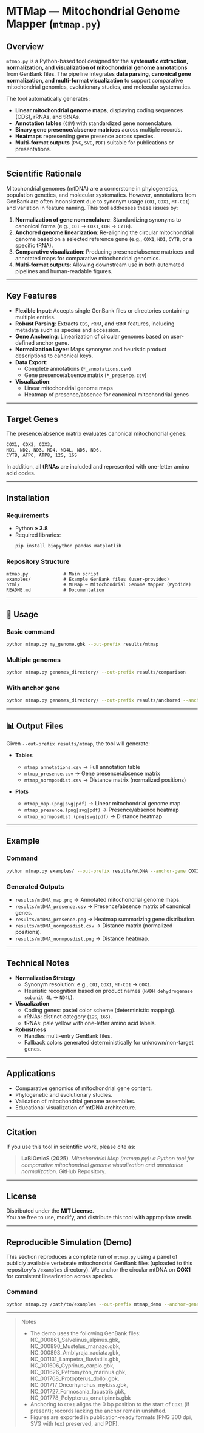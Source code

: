 # MTMap — Mitochondrial Genome Mapper (`mtmap.py`)

## Overview  

`mtmap.py` is a Python-based tool designed for the **systematic extraction, normalization, and visualization of mitochondrial genome annotations** from GenBank files. The pipeline integrates **data parsing, canonical gene normalization, and multi-format visualization** to support comparative mitochondrial genomics, evolutionary studies, and molecular systematics.  

The tool automatically generates:  

- **Linear mitochondrial genome maps**, displaying coding sequences (CDS), rRNAs, and tRNAs.  
- **Annotation tables** (`CSV`) with standardized gene nomenclature.  
- **Binary gene presence/absence matrices** across multiple records.  
- **Heatmaps** representing gene presence across species.  
- **Multi-format outputs** (`PNG`, `SVG`, `PDF`) suitable for publications or presentations.  

---

## Scientific Rationale  

Mitochondrial genomes (mtDNA) are a cornerstone in phylogenetics, population genetics, and molecular systematics. However, annotations from GenBank are often inconsistent due to synonym usage (`COI`, `COX1`, `MT-CO1`) and variation in feature naming. This tool addresses these issues by:  

1. **Normalization of gene nomenclature**: Standardizing synonyms to canonical forms (e.g., `COI` → `COX1`, `COB` → `CYTB`).  
2. **Anchored genome linearization**: Re-aligning the circular mitochondrial genome based on a selected reference gene (e.g., `COX1`, `ND1`, `CYTB`, or a specific tRNA).  
3. **Comparative visualization**: Producing presence/absence matrices and annotated maps for comparative mitochondrial genomics.  
4. **Multi-format outputs**: Allowing downstream use in both automated pipelines and human-readable figures.  

---

## Key Features  

- **Flexible Input**: Accepts single GenBank files or directories containing multiple entries.  
- **Robust Parsing**: Extracts `CDS`, `rRNA`, and `tRNA` features, including metadata such as species and accession.  
- **Gene Anchoring**: Linearization of circular genomes based on user-defined anchor gene.  
- **Normalization Layer**: Maps synonyms and heuristic product descriptions to canonical keys.  
- **Data Export**:  
  - Complete annotations (`*_annotations.csv`)  
  - Gene presence/absence matrix (`*_presence.csv`)  
- **Visualization**:  
  - Linear mitochondrial genome maps  
  - Heatmap of presence/absence for canonical mitochondrial genes  

---

## Target Genes  

The presence/absence matrix evaluates canonical mitochondrial genes:  

```
COX1, COX2, COX3,
ND1, ND2, ND3, ND4, ND4L, ND5, ND6,
CYTB, ATP6, ATP8, 12S, 16S
```  

In addition, all **tRNAs** are included and represented with one-letter amino acid codes.  

---

## Installation  

### Requirements  

- Python **≥ 3.8**  
- Required libraries:  
  ```bash
  pip install biopython pandas matplotlib
  ```

### Repository Structure  

```
mtmap.py             # Main script
examples/            # Example GenBank files (user-provided)
html/                # MTMap — Mitochondrial Genome Mapper (Pyodide)
README.md            # Documentation
```

---

## 🚀 Usage

### Basic command
```bash
python mtmap.py my_genome.gbk --out-prefix results/mtmap
```

### Multiple genomes
```bash
python mtmap.py genomes_directory/ --out-prefix results/comparison
```

### With anchor gene
```bash
python mtmap.py genomes_directory/ --out-prefix results/anchored --anchor-gene COX1
```

---

## 📊 Output Files

Given `--out-prefix results/mtmap`, the tool will generate:

- **Tables**
  - `mtmap_annotations.csv` → Full annotation table
  - `mtmap_presence.csv` → Gene presence/absence matrix
  - `mtmap_normposdist.csv` → Distance matrix (normalized positions)

- **Plots**
  - `mtmap_map.(png|svg|pdf)` → Linear mitochondrial genome map
  - `mtmap_presence.(png|svg|pdf)` → Presence/absence heatmap
  - `mtmap_normposdist.(png|svg|pdf)` → Distance heatmap

---

## Example  

### Command  

```bash
python mtmap.py examples/ --out-prefix results/mtDNA --anchor-gene COX1
```

### Generated Outputs  

- `results/mtDNA_map.png` → Annotated mitochondrial genome maps.  
- `results/mtDNA_presence.csv` → Presence/absence matrix of canonical genes.  
- `results/mtDNA_presence.png` → Heatmap summarizing gene distribution.
- `results/mtDNA_normposdist.csv` → Distance matrix (normalized positions).
- `results/mtDNA_normposdist.png` → Distance heatmap.  

---

## Technical Notes  

- **Normalization Strategy**  
  - Synonym resolution: e.g., `COI`, `COXI`, `MT-CO1` → `COX1`.  
  - Heuristic recognition based on product names (`NADH dehydrogenase subunit 4L` → `ND4L`).  
- **Visualization**  
  - Coding genes: pastel color scheme (deterministic mapping).  
  - rRNAs: distinct category (`12S`, `16S`).  
  - tRNAs: pale yellow with one-letter amino acid labels.  
- **Robustness**  
  - Handles multi-entry GenBank files.  
  - Fallback colors generated deterministically for unknown/non-target genes.  

---

## Applications  

- Comparative genomics of mitochondrial gene content.  
- Phylogenetic and evolutionary studies.  
- Validation of mitochondrial genome assemblies.  
- Educational visualization of mtDNA architecture.  

---

## Citation  

If you use this tool in scientific work, please cite as:  

> **LaBiOmicS (2025)**. *Mitochondrial Map (mtmap.py): a Python tool for comparative mitochondrial genome visualization and annotation normalization*. GitHub Repository.  

---

## License  

Distributed under the **MIT License**.  
You are free to use, modify, and distribute this tool with appropriate credit.  


---

## Reproducible Simulation (Demo)

This section reproduces a complete run of `mtmap.py` using a panel of publicly available vertebrate mitochondrial GenBank files (uploaded to this repository's `/examples` directory). We anchor the circular mtDNA on **COX1** for consistent linearization across species.

### Command

```bash
python mtmap.py /path/to/examples --out-prefix mtmap_demo --anchor-gene COX1
```

---


> Notes
> - The demo uses the following GenBank files:
>   NC_000861_Salvelinus_alpinus.gbk, NC_000890_Mustelus_manazo.gbk, NC_000893_Amblyraja_radiata.gbk, NC_001131_Lampetra_fluviatilis.gbk, NC_001606_Cyprinus_carpio.gbk, NC_001626_Petromyzon_marinus.gbk, NC_001708_Protopterus_dolloi.gbk, NC_001717_Oncorhynchus_mykiss.gbk, NC_001727_Formosania_lacustris.gbk, NC_001778_Polypterus_ornatipinnis.gbk
> - Anchoring to `COX1` aligns the 0 bp position to the start of `COX1` (if present); records lacking the anchor remain unshifted.
> - Figures are exported in publication-ready formats (PNG 300 dpi, SVG with text preserved, and PDF).


